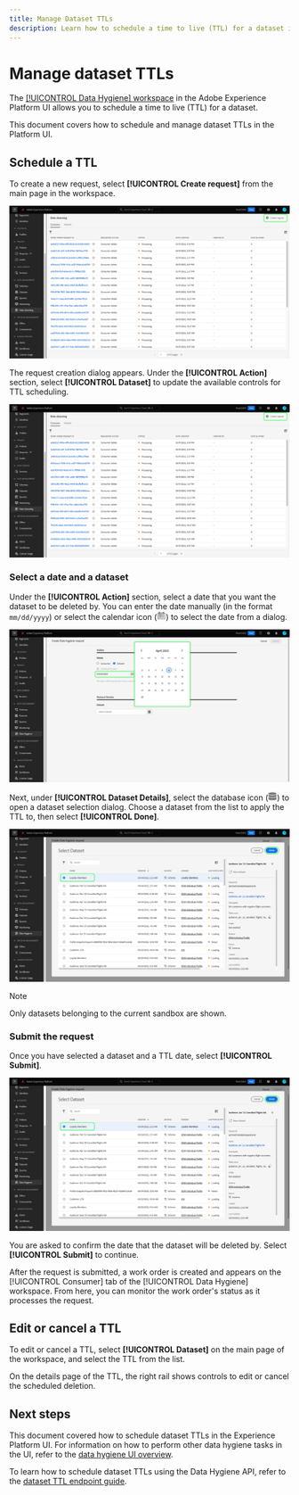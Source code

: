 ```yaml
---
title: Manage Dataset TTLs
description: Learn how to schedule a time to live (TTL) for a dataset in the Adobe Experience Platform UI.
---
```

# Manage dataset TTLs

The [[!UICONTROL Data Hygiene] workspace](./overview.md) in the Adobe Experience Platform UI allows you to schedule a time to live (TTL) for a dataset.

This document covers how to schedule and manage dataset TTLs in the Platform UI.

## Schedule a TTL

To create a new request, select **[!UICONTROL Create request]** from the main page in the workspace.

![Image showing the [!UICONTROL Create request] button being selected](../images/ui/ttl/create-request-button.png)

The request creation dialog appears. Under the **[!UICONTROL Action]** section, select **[!UICONTROL Dataset]** to update the available controls for TTL scheduling.

![Image showing the [!UICONTROL Dataset] option selected](../images/ui/ttl/create-request-button.png)

### Select a date and a dataset

Under the **[!UICONTROL Action]** section, select a date that you want the dataset to be deleted by. You can enter the date manually (in the format `mm/dd/yyyy`) or select the calendar icon (![Image of the calendar icon](../images/ui/ttl/calendar-icon.png)) to select the date from a dialog.

![Image showing an expiration date being set for the TTL](../images/ui/ttl/select-date.png)

Next, under **[!UICONTROL Dataset Details]**, select the database icon (![Image of the database icon](../images/ui/ttl/database-icon.png)) to open a dataset selection dialog. Choose a dataset from the list to apply the TTL to, then select **[!UICONTROL Done]**.

![Image showing a dataset being selected](../images/ui/ttl/select-dataset.png)

>[!NOTE]
>
>Only datasets belonging to the current sandbox are shown.

### Submit the request

Once you have selected a dataset and a TTL date, select **[!UICONTROL Submit]**.

![Image showing the [!UICONTROL Submit] button being selected](../images/ui/ttl/select-dataset.png)

You are asked to confirm the date that the dataset will be deleted by. Select **[!UICONTROL Submit]** to continue.

After the request is submitted, a work order is created and appears on the [!UICONTROL Consumer] tab of the [!UICONTROL Data Hygiene] workspace. From here, you can monitor the work order's status as it processes the request.

## Edit or cancel a TTL

To edit or cancel a TTL, select **[!UICONTROL Dataset]** on the main page of the workspace, and select the TTL from the list.

On the details page of the TTL, the right rail shows controls to edit or cancel the scheduled deletion.

## Next steps

This document covered how to schedule dataset TTLs in the Experience Platform UI. For information on how to perform other data hygiene tasks in the UI, refer to the [data hygiene UI overview](./overview.md).

To learn how to schedule dataset TTLs using the Data Hygiene API, refer to the [dataset TTL endpoint guide](../api/ttl.md).
